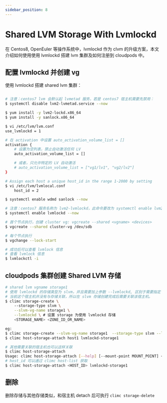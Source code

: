 ```yaml
---
sidebar_position: 8
---
```


# Shared LVM Storage With Lvmlockd

在 Centos8, OpenEuler 等操作系统中，lvmlockd 作为 clvm 的升级方案，本文介绍如何使用使用 lvmlockd 搭建 lvm 集群及如何注册到 cloudpods 中。

## 配置 lvmlockd 并创建 vg

使用 lvmlockd 搭建 shared lvm 集群：
```bash

# 注意：centos7 lvm 会默认起 lvmetad 服务，若是 centos7 宿主机需要先禁用：
$ systemctl disable lvm2-lvmetad.service --now

$ yum install -y lvm2-lockd.x86_64
$ yum install -y sanlock.x86_64

$ vi /etc/lvm/lvm.conf
use_lvmlockd = 1

# 在 activation 中设置 auto_activation_volume_list = []
activation {
    # 设置为空列表，禁止自动激活任何 LV
    auto_activation_volume_list = []

    # 或者，只允许特定的 LV 自动激活
    # auto_activation_volume_list = ["vg1/lv1", "vg2/lv2"]
}

# Assign each host a unique host_id in the range 1-2000 by setting
$ vi /etc/lvm/lvmlocal.conf
    host_id = 2

$ systemctl enable wdmd sanlock --now

# 注意：centos7 服务名称为 lvm2-lvmlockd，此命令要改为 systemctl enable lvm2-lvmlockd --now
$ systemctl enable lvmlockd --now

# 首个节点执行，创建 cluster vg: vgcreate --shared <vgname> <devices>
$ vgcreate --shared cluster-vg /dev/sdb

# 每个节点执行
$ vgchange --lock-start

# 成功后可以查看 lvmlock 信息
# 查看 lvmlock 信息
$ lvmlockctl -i
```

## cloudpods 集群创建 Shared LVM 存储

```bash
# shared lvm vgname storage1
# 使用 lvmlockd 的存储类型为 slvm，并且需要加上参数 --lvmlockd, 区别于需要指定 master host 的 slvm 存储
# 当前这个宿主机并没有与存储关联，所以在 slvm 存储创建完成后需要关联该宿主机。
$ climc storage-create \ 
    --storage-type slvm \
    --slvm-vg-name storage1 \
    --lvmlockd \ # 设置 storage 为使用 lvmlockd 存储
    <STORAGE_NAME> <ZONE_ID_OR_NAME>

eg:
$ climc storage-create --slvm-vg-name storage1  --storage-type slvm --lvmlockd lvmlockd-storage1 zone0
$ climc host-storage-attach host1 lvmlockd-storage1

# 其他需要关联的宿主机也可以这样关联
$ climc host-storage-attach
Usage: climc host-storage-attach [--help] [--mount-point MOUNT_POINT] <HOST> <STORAGE>
# host_id 可以通过 climc host-list 获取
$ climc host-storage-attach <HOST_ID> lvmlockd-storage1
```

## 删除

删除存储与其他存储类似，和宿主机 detach 后可执行 `climc storage-delete`
